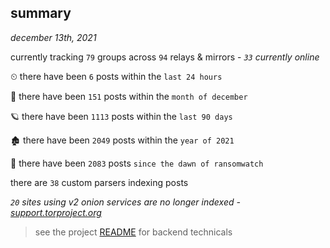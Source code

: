 
## summary
_december 13th, 2021_

currently tracking `79` groups across `94` relays & mirrors - _`33` currently online_

⏲ there have been `6` posts within the `last 24 hours`

🦈 there have been `151` posts within the `month of december`

🪐 there have been `1113` posts within the `last 90 days`

🏚 there have been `2049` posts within the `year of 2021`

🦕 there have been `2083` posts `since the dawn of ransomwatch`

there are `38` custom parsers indexing posts

_`20` sites using v2 onion services are no longer indexed - [support.torproject.org](https://support.torproject.org/onionservices/v2-deprecation/)_

> see the project [README](https://github.com/thetanz/ransomwatch#ransomwatch--) for backend technicals
